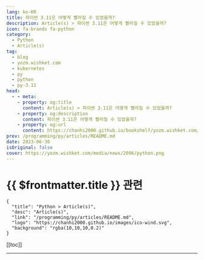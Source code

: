 ```yaml
---
lang: ko-KR
title: 파이썬 3.11은 어떻게 빨라질 수 있었을까?
description: Article(s) > 파이썬 3.11은 어떻게 빨라질 수 있었을까?
icon: fa-brands fa-python
category: 
  - Python
  - Article(s)
tag: 
  - blog
  - yozm.wishket.com
  - kubernetes
  - py
  - python
  - py-3.11
head:
  - - meta:
    - property: og:title
      content: Article(s) > 파이썬 3.11은 어떻게 빨라질 수 있었을까?
    - property: og:description
      content: 파이썬 3.11은 어떻게 빨라질 수 있었을까?
    - property: og:url
      content: https://chanhi2000.github.io/bookshelf/yozm.wishket.com/2096.html
prev: /programming/py/articles/README.md
date: 2023-06-30
isOriginal: false
cover: https://yozm.wishket.com/media/news/2096/python.png
---
```


# {{ $frontmatter.title }} 관련

```component VPCard
{
  "title": "Python > Article(s)",
  "desc": "Article(s)",
  "link": "/programming/py/articles/README.md",
  "logo": "https://chanhi2000.github.io/images/ico-wind.svg",
  "background": "rgba(10,10,10,0.2)"
}
```

[[toc]]

---

<SiteInfo
  name="파이썬 3.11은 어떻게 빨라질 수 있었을까? | 요즘IT"
  desc="2022년 스택오버플로우 서베이에서 파이썬은 가장 배우고 싶은 언어 2위를 차지할 정도로 인기가 많다. 하지만 이러한 파이썬도 명확한 한계점이 지적된다. 속도이다. 파이썬은 자바, C, C++만큼 빠르지는 못하다. 그리고 커뮤니티를 통해서 이러한 한계점이 지적되어 왔던 것도 사실이다. 파이썬의 창시자 귀도 반 로섬은 파이썬 랭귀지 서밋(Python Language Summit)에서 파이썬을 빠르게 만드는 것을 언급했으며, 파이썬 3.11은 그에 대한 첫 결과물로 볼 수 있을 것이다. 이 글에서는 파이썬 3.11이 어떻게 빨라졌는지에 대해 알아보려고 한다."
  url="https://yozm.wishket.com/magazine/detail/2096/"
  logo="https://yozm.wishket.com/favicon.ico"
  preview="https://yozm.wishket.com/media/news/2096/python.png"/>

<!-- TODO: 작성 -->

